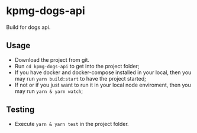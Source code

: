 # kpmg-dogs-api
Build for dogs api.

## Usage
* Download the project from git.
* Run `cd kpmg-dogs-api` to get into the project folder;
* If you have docker and docker-compose installed in your local, then you may run `yarn build:start` to have the project started;
* If not or if you just want to run it in your local node enviroment, then you may run `yarn & yarn watch`;

## Testing
* Execute `yarn & yarn test` in the project folder.